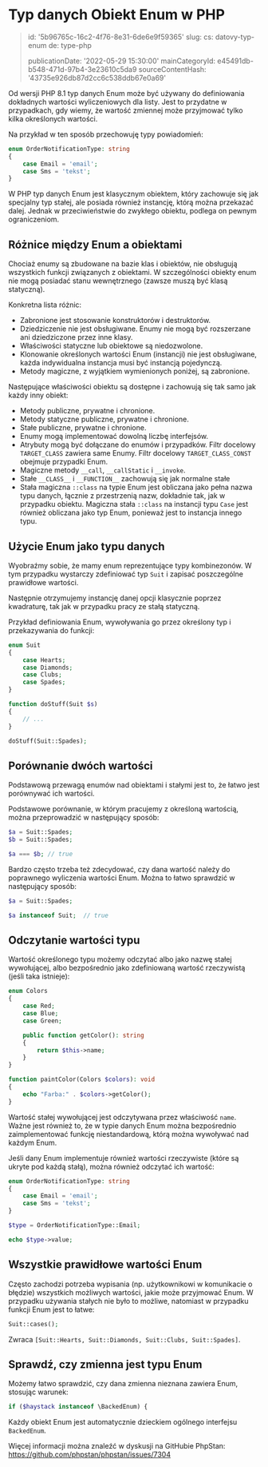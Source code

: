 Typ danych Obiekt Enum w PHP
============================

> id: '5b96765c-16c2-4f76-8e31-6de6e9f59365'
> slug:
> 	cs: datovy-typ-enum
> 	de: type-php
>
> publicationDate: '2022-05-29 15:30:00'
> mainCategoryId: e45491db-b548-471d-97b4-3e23610c5da9
> sourceContentHash: '43735e926db87d2cc6c538ddb67e0a69'

Od wersji PHP 8.1 typ danych Enum może być używany do definiowania dokładnych wartości wyliczeniowych dla listy. Jest to przydatne w przypadkach, gdy wiemy, że wartość zmiennej może przyjmować tylko kilka określonych wartości.

Na przykład w ten sposób przechowuję typy powiadomień:

```php
enum OrderNotificationType: string
{
    case Email = 'email';
    case Sms = 'tekst';
}
```

W PHP typ danych Enum jest klasycznym obiektem, który zachowuje się jak specjalny typ stałej, ale posiada również instancję, którą można przekazać dalej. Jednak w przeciwieństwie do zwykłego obiektu, podlega on pewnym ograniczeniom.

Różnice między Enum a obiektami
-----------------------

Chociaż enumy są zbudowane na bazie klas i obiektów, nie obsługują wszystkich funkcji związanych z obiektami. W szczególności obiekty enum nie mogą posiadać stanu wewnętrznego (zawsze muszą być klasą statyczną).

Konkretna lista różnic:

- Zabronione jest stosowanie konstruktorów i destruktorów.
- Dziedziczenie nie jest obsługiwane. Enumy nie mogą być rozszerzane ani dziedziczone przez inne klasy.
- Właściwości statyczne lub obiektowe są niedozwolone.
- Klonowanie określonych wartości Enum (instancji) nie jest obsługiwane, każda indywidualna instancja musi być instancją pojedynczą.
- Metody magiczne, z wyjątkiem wymienionych poniżej, są zabronione.

Następujące właściwości obiektu są dostępne i zachowują się tak samo jak każdy inny obiekt:

- Metody publiczne, prywatne i chronione.
- Metody statyczne publiczne, prywatne i chronione.
- Stałe publiczne, prywatne i chronione.
- Enumy mogą implementować dowolną liczbę interfejsów.
- Atrybuty mogą być dołączane do enumów i przypadków. Filtr docelowy `TARGET_CLASS` zawiera same Enumy. Filtr docelowy `TARGET_CLASS_CONST` obejmuje przypadki Enum.
- Magiczne metody `__call`, `__callStatic` i `__invoke`.
- Stałe `__CLASS__` i `__FUNCTION__` zachowują się jak normalne stałe
- Stała magiczna `::class` na typie Enum jest obliczana jako pełna nazwa typu danych, łącznie z przestrzenią nazw, dokładnie tak, jak w przypadku obiektu. Magiczna stała `::class` na instancji typu `Case` jest również obliczana jako typ Enum, ponieważ jest to instancja innego typu.

Użycie Enum jako typu danych
-----------------------------

Wyobraźmy sobie, że mamy enum reprezentujące typy kombinezonów. W tym przypadku wystarczy zdefiniować typ `Suit` i zapisać poszczególne prawidłowe wartości.

Następnie otrzymujemy instancję danej opcji klasycznie poprzez kwadraturę, tak jak w przypadku pracy ze stałą statyczną.

Przykład definiowania Enum, wywoływania go przez określony typ i przekazywania do funkcji:

```php
enum Suit
{
	case Hearts;
	case Diamonds;
	case Clubs;
	case Spades;
}

function doStuff(Suit $s)
{
	// ...
}

doStuff(Suit::Spades);
```

Porównanie dwóch wartości
---------------------

Podstawową przewagą enumów nad obiektami i stałymi jest to, że łatwo jest porównywać ich wartości.

Podstawowe porównanie, w którym pracujemy z określoną wartością, można przeprowadzić w następujący sposób:

```php
$a = Suit::Spades;
$b = Suit::Spades;

$a === $b; // true
```

Bardzo często trzeba też zdecydować, czy dana wartość należy do poprawnego wyliczenia wartości Enum. Można to łatwo sprawdzić w następujący sposób:

```php
$a = Suit::Spades;

$a instanceof Suit;  // true
```

Odczytanie wartości typu
---------------------

Wartość określonego typu możemy odczytać albo jako nazwę stałej wywołującej, albo bezpośrednio jako zdefiniowaną wartość rzeczywistą (jeśli taka istnieje):

```php
enum Colors
{
	case Red;
	case Blue;
	case Green;

	public function getColor(): string
	{
	    return $this->name;
	}
}

function paintColor(Colors $colors): void
{
	echo "Farba:" . $colors->getColor();
}
```

Wartość stałej wywołującej jest odczytywana przez właściwość `name`. Ważne jest również to, że w typie danych Enum można bezpośrednio zaimplementować funkcję niestandardową, którą można wywoływać nad każdym Enum.

Jeśli dany Enum implementuje również wartości rzeczywiste (które są ukryte pod każdą stałą), można również odczytać ich wartość:

```php
enum OrderNotificationType: string
{
    case Email = 'email';
    case Sms = 'tekst';
}

$type = OrderNotificationType::Email;

echo $type->value;
```

Wszystkie prawidłowe wartości Enum
-----------------------------

Często zachodzi potrzeba wypisania (np. użytkownikowi w komunikacie o błędzie) wszystkich możliwych wartości, jakie może przyjmować Enum. W przypadku używania stałych nie było to możliwe, natomiast w przypadku funkcji Enum jest to łatwe:

```php
Suit::cases();
```

Zwraca `[Suit::Hearts, Suit::Diamonds, Suit::Clubs, Suit::Spades]`.

Sprawdź, czy zmienna jest typu Enum
---------------------------------

Możemy łatwo sprawdzić, czy dana zmienna nieznana zawiera Enum, stosując warunek:

```php
if ($haystack instanceof \BackedEnum) {
```

Każdy obiekt Enum jest automatycznie dzieckiem ogólnego interfejsu `BackedEnum`.

Więcej informacji można znaleźć w dyskusji na GitHubie PhpStan: https://github.com/phpstan/phpstan/issues/7304
